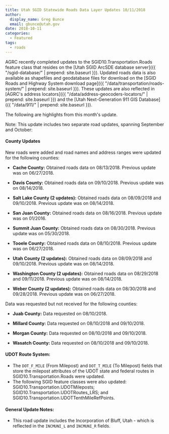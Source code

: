 ```yaml
---
title: Utah SGID Statewide Roads Data Layer Updates 10/11/2018
author:
  display_name: Greg Bunce
  email: gbunce@utah.gov
date: 2018-10-11
categories:
  - Featured
tags:
  - roads
---
```


AGRC recently completed updates to the SGID10.Transportation.Roads feature class that resides on the [Utah SGID ArcSDE database server]({{ "/sgid-database/" | prepend: site.baseurl }}). Updated roads data is also available as shapefiles and geodatabase files for download on the [SGID Roads and Highway System download page]({{ "/data/transportation/roads-system/" | prepend: site.baseurl }}). These updates are also reflected in [AGRC's address locators]({{ "/data/address-geocoders-locators/" | prepend: site.baseurl }}) and the [Utah Next-Generation 911 GIS Database]({{ "/data/911/" | prepend: site.baseurl }}).


The following are highlights from this month's update.  

Note: This update includes two separate road updates, spanning September and October:

#### County Updates
New roads were added and road names and address ranges were updated for the following counties:

- **Cache County:** Obtained roads data on 08/13/2018. Previous update was on 06/27/2018.

- **Davis County:** Obtained roads data on 09/10/2018. Previous update was on 08/14/2018.

- **Salt Lake County (2 updates):** Obtained roads data on 08/09/2018 and 09/10/2018. Previous update was on 08/14/2018.

- **San Juan County:** Obtained roads data on 08/16/2018. Previous update was on 01/2016.

- **Summit Juan County:** Obtained roads data on 08/30/2018. Previous update was on 05/30/2018.

- **Tooele County:** Obtained roads data on 08/10/2018. Previous update was on 06/27/2018.

- **Utah County (2 updates):** Obtained roads data on 08/09/2018 and 09/10/2018. Previous update was on 08/14/2018.

- **Washington County (2 updates):** Obtained roads data on 08/29/2018 and 09/11/2018. Previous update was on 08/14/2018.

- **Weber County (2 updates):** Obtained roads data on 08/30/2018 and 09/28/2018. Previous update was on 06/27/2018.

Data was requested but not received for the following counties:

- **Juab County:** Data requested on 08/10/2018.

- **Millard County:** Data requested on 08/10/2018 and 09/10/2018.

- **Morgan County:** Data requested on 08/10/2018 and 09/10/2018.

- **Wasatch County:** Data requested on 08/10/2018 and 09/10/2018.

#### UDOT Route System:

- The `DOT_F_MILE` (From Milepost) and `DOT_T_MILE` (To Milepost) fields that store the milepost attributes of the UDOT state and federal routes in SGID10.Transportation.Roads were updated.
- The following SGID feature classes were also updated: SGID10.Transportation.UDOTMileposts; SGID10.Transportation.UDOTRoutes_LRS; and SGID10.Transportation.UDOTTenthMileRefPoints.


#### General Update Notes:
-  This road update includes the Incorporation of Bluff, Utah - which is reflected in the `INCMUNI_L` and `INCMUNI_R` fields.

